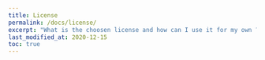 ```yaml
---
title: License
permalink: /docs/license/
excerpt: "What is the choosen license and how can I use it for my own ?"
last_modified_at: 2020-12-15
toc: true
---
```

